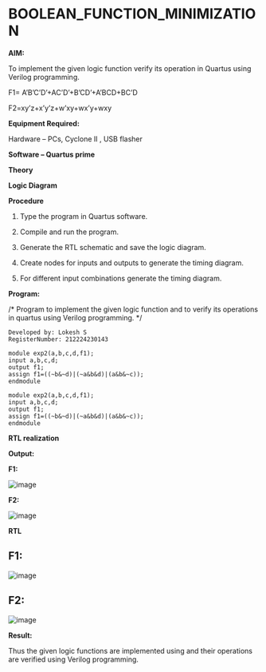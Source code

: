 # BOOLEAN_FUNCTION_MINIMIZATION

**AIM:**

To implement the given logic function verify its operation in Quartus using Verilog programming.

F1= A’B’C’D’+AC’D’+B’CD’+A’BCD+BC’D 

F2=xy’z+x’y’z+w’xy+wx’y+wxy

**Equipment Required:**

Hardware – PCs, Cyclone II , USB flasher

**Software – Quartus prime**

**Theory**

**Logic Diagram**

**Procedure**

1.	Type the program in Quartus software.

2.	Compile and run the program.

3.	Generate the RTL schematic and save the logic diagram.

4.	Create nodes for inputs and outputs to generate the timing diagram.

5.	For different input combinations generate the timing diagram.


**Program:**

/* Program to implement the given logic function and to verify its operations in quartus using Verilog programming. */

```
Developed by: Lokesh S
RegisterNumber: 212224230143
```

```
module exp2(a,b,c,d,f1);
input a,b,c,d;
output f1;
assign f1=((~b&~d)|(~a&b&d)|(a&b&~c));
endmodule
```

```
module exp2(a,b,c,d,f1);
input a,b,c,d;
output f1;
assign f1=((~b&~d)|(~a&b&d)|(a&b&~c));
endmodule
```

**RTL realization**

**Output:**

**F1:**

![image](https://github.com/user-attachments/assets/71ff85ce-ff6a-41a4-adef-bbb6b1e79866)

**F2:**

![image](https://github.com/user-attachments/assets/84586a4d-c200-496c-aad2-f995733454b0)

**RTL**

## F1:
![image](https://github.com/user-attachments/assets/4b4a4e99-f254-475d-8d54-9f3f6f19e596)

## F2:

![image](https://github.com/user-attachments/assets/fbf04df4-2f92-4ed0-973e-9da1079b4f51)

**Result:**

Thus the given logic functions are implemented using and their operations are verified using Verilog programming.

